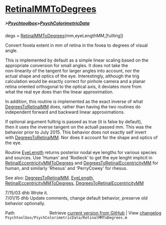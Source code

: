# [RetinalMMToDegrees](RetinalMMToDegrees)
##### >[Psychtoolbox](Psychtoolbox)>[PsychColorimetricData](PsychColorimetricData)

degs = [RetinalMMToDegrees](RetinalMMToDegrees)(mm,eyeLengthMM,[fulltrig])  
  
Convert fovela extent in mm of retina in the fovea to degrees of visual  
angle.  
  
This is implemented by default as a simple linear scaling based on the  
appropriate conversion for small angles.  It does not take the  
non-linearity of the tangent for larger angles into account, nor the  
actual shape and optics of the eye.  Interestingly, although the trig  
calculation would be exactly correct for pinhole camera and a planar  
retina oriented orthogonal to the optical axis, it deviates more from  
what the real eye does than the linear approximation.  
  
In addition, this routine is implemented as the exact inverse of what  
[DegreesToRetinalMM](DegreesToRetinalMM) does, rather than having the two routines do  
independent forward and backward linear approximations.  
  
If optional argument fulltrig is passed as true (it is false by default),  
then it uses the inverse tangent on the actuall passed mm.  This was the  
behavior prior to July 2015. This behavior does not exactly self invert  
with [DegreesToRetinalMM](DegreesToRetinalMM).  Nor does it account for the shape and optics of  
the eye.  
  
Routine [EyeLength](EyeLength) returns posterior nodal eye lengths for various species  
and sources.  Use 'Human' and 'Rodieck' to get the eye lenght implicit in  
[RetinalEccentricityMMToDegrees](RetinalEccentricityMMToDegrees) and [DegreesToRetinalEccentricityMM](DegreesToRetinalEccentricityMM) for  
human, and similarly 'Rhesus' and 'PerryCowey' for rhesus.  
  
See also: [DegreesToRetinalMM](DegreesToRetinalMM), [EyeLength](EyeLength), [RetinalEccentricityMMToDegrees](RetinalEccentricityMMToDegrees), [DegreesToRetinalEccentricityMM](DegreesToRetinalEccentricityMM)  
  
7/15/03  dhb  Wrote it.  
7/01/15  dhb  Update comments, change default behavior, preserve old behavior optionally.  




<div class="code_header" style="text-align:right;">
  <span style="float:left;">Path&nbsp;&nbsp;</span> <span class="counter">Retrieve <a href=
  "https://raw.github.com/Psychtoolbox-3/Psychtoolbox-3/beta/Psychtoolbox/PsychColorimetricData/RetinalMMToDegrees.m">current version from GitHub</a> | View <a href=
  "https://github.com/Psychtoolbox-3/Psychtoolbox-3/commits/beta/Psychtoolbox/PsychColorimetricData/RetinalMMToDegrees.m">changelog</a></span>
</div>
<div class="code">
  <code>Psychtoolbox/PsychColorimetricData/RetinalMMToDegrees.m</code>
</div>

